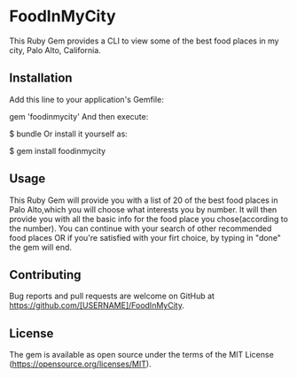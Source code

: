 # FoodInMyCity

This Ruby Gem provides a CLI to view some of the best food places in my city, Palo Alto, California.



## Installation
Add this line to your application's Gemfile:

gem 'foodinmycity'
And then execute:

$ bundle
Or install it yourself as:

$ gem install foodinmycity



## Usage

This Ruby Gem will provide you with a list of 20 of the best food places in Palo Alto,which you will choose what interests you by number. It will then provide you with all the basic info for the food place you chose(according to the number). You can continue with your search of other recommended food places OR if you're satisfied with your firt choice, by typing in "done" the gem will end.



## Contributing

Bug reports and pull requests are welcome on GitHub at https://github.com/[USERNAME]/FoodInMyCity.


## License

The gem is available as open source under the terms of the MIT License (https://opensource.org/licenses/MIT).
